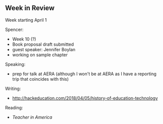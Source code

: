 ## Week in Review

Week starting April 1

Spencer:
* Week 10 (?)
* Book proposal draft submitted
* guest speaker: Jennifer Boylan
* working on sample chapter

Speaking:
* prep for talk at AERA (although I won't be at AERA as I have a reporting trip that coincides with this)

Writing:
* http://hackeducation.com/2018/04/05/history-of-education-technology

Reading:
* *Teacher in America*